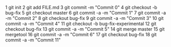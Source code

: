 1 git init
2 git add FILE.md
3 git commit -m "Commit 0"
4 git checkout -b bug-fix
5 git checkout master
6 git commit -a -m "Commit 1"
7 git commit -a -m "Commit 2"
8 git checkout bug-fix
9 git commit -a -m "Commit 3"
10 git commit -a -m "Commit 4"
11 git checkout -b bug-fix-experimental
12 git checkout bug-fix
13 git commit -a -m "Commit 5"
14 git merge master
15 git mergetool
16 git commit -a -m "Commit 6"
17 git checkout bug-fix
18 git commit -a -m "Commit 11"
